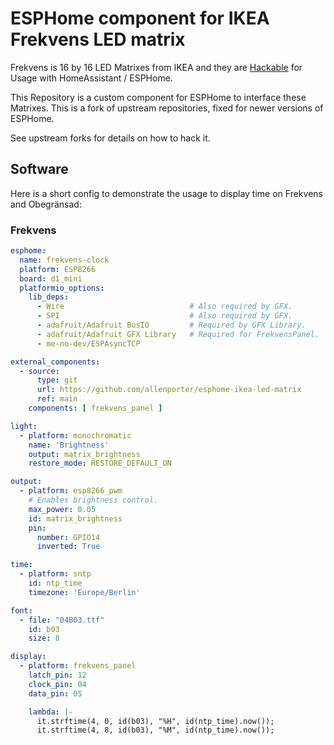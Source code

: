 # ESPHome component for IKEA Frekvens LED matrix 

Frekvens is 16 by 16 LED Matrixes from IKEA and they are [Hackable](https://spritesmods.com/?art=frekvens) for Usage with HomeAssistant / ESPHome.

This Repository is a custom component for ESPHome to interface these Matrixes. This is a
fork of upstream repositories, fixed for newer versions of ESPHome.

See upstream forks for details on how to hack it.

## Software

Here is a short config to demonstrate the usage to display time on Frekvens and Obegränsad:

### Frekvens

```yaml
esphome:
  name: frekvens-clock
  platform: ESP8266
  board: d1_mini
  platformio_options:
    lib_deps:
      - Wire                            # Also required by GFX.
      - SPI                             # Also required by GFX.
      - adafruit/Adafruit BusIO         # Required by GFX Library.
      - adafruit/Adafruit GFX Library   # Required for FrekvensPanel.
      - me-no-dev/ESPAsyncTCP

external_components:
  - source:
      type: git
      url: https://github.com/allenporter/esphome-ikea-led-matrix
      ref: main
    components: [ frekvens_panel ]

light:
  - platform: monochromatic
    name: 'Brightness'
    output: matrix_brightness
    restore_mode: RESTORE_DEFAULT_ON

output:
  - platform: esp8266_pwm
    # Enables brightness control.
    max_power: 0.05
    id: matrix_brightness
    pin:
      number: GPIO14
      inverted: True

time:
  - platform: sntp
    id: ntp_time
    timezone: 'Europe/Berlin'

font:
  - file: "04B03.ttf"
    id: b03
    size: 8

display:
  - platform: frekvens_panel
    latch_pin: 12
    clock_pin: 04
    data_pin: 05

    lambda: |-
      it.strftime(4, 0, id(b03), "%H", id(ntp_time).now());
      it.strftime(4, 8, id(b03), "%M", id(ntp_time).now());
```
